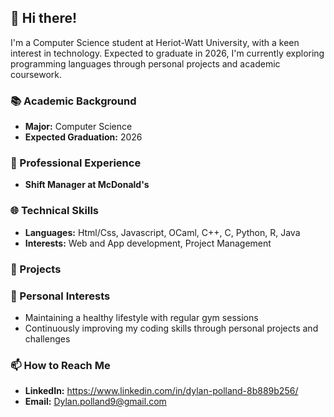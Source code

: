 ## 👋 Hi there!

I'm a Computer Science student at Heriot-Watt University, with a keen interest in technology. Expected to graduate in 2026, I'm currently exploring programming languages through personal projects and academic coursework.

### 📚 Academic Background

- **Major:** Computer Science
- **Expected Graduation:** 2026

### 💼 Professional Experience

- **Shift Manager at McDonald's**

### 🌐 Technical Skills

- **Languages:** Html/Css, Javascript, OCaml, C++, C, Python, R, Java
- **Interests:** Web and App development, Project Management

### 🚀 Projects


### 💪 Personal Interests

- Maintaining a healthy lifestyle with regular gym sessions
- Continuously improving my coding skills through personal projects and challenges

### 📫 How to Reach Me

- **LinkedIn:** https://www.linkedin.com/in/dylan-polland-8b889b256/
- **Email:** Dylan.polland9@gmail.com


